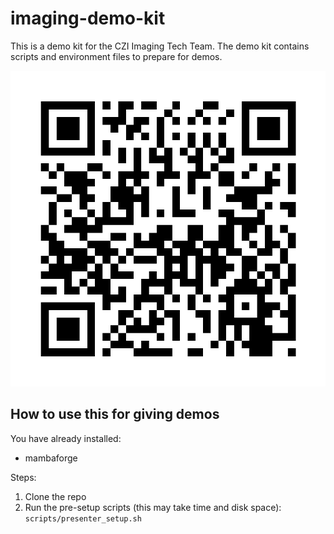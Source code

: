 # imaging-demo-kit

This is a demo kit for the CZI Imaging Tech Team. The demo kit
contains scripts and environment files to prepare for demos.

![](./resources/qrcode_imagingdemokit_repo.png)

## How to use this for giving demos

You have already installed:

- mambaforge

Steps:

1. Clone the repo
2. Run the pre-setup scripts (this may take time and disk space): `scripts/presenter_setup.sh`

